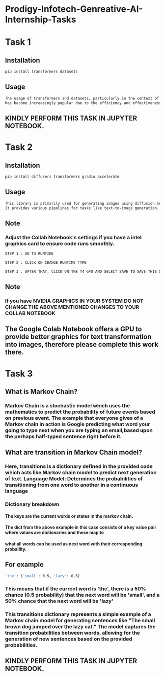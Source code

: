 # Prodigy-Infotech-Genreative-AI-Internship-Tasks
# Task 1
## Installation

```bash
pip install transformers datasets

```
## Usage
```bash
The usage of transformers and datasets, particularly in the context of machine learning and natural language processing (NLP), 
has become increasingly popular due to the efficiency and effectiveness of these tools
```

## KINDLY PERFORM THIS TASK IN JUPYTER NOTEBOOK.

# Task 2
## Installation

```bash
pip install diffusers transformers gradio accelerate
```
## Usage
```bash
This library is primarily used for generating images using diffusion models. 
It provides various pipelines for tasks like text-to-image generation.
```
## Note 
### Adjust the Collab Notebook's settings if you have a intel graphics card to ensure code runs smoothly.

```bash 
STEP 1 : GO TO RUNTIME 

STEP 2 : CLICK ON CHANGE RUNTIME TYPE

STEP 3 : AFTER THAT, CLICK ON THE T4 GPU AND SELECT SAVE TO SAVE THIS SETTING.

```
## Note 
### If you have NVIDIA GRAPHICS IN YOUR SYSTEM DO NOT CHANGE THE ABOVE MENTIONED CHANGES TO YOUR COLLAB NOTEBOOK

## The Google Colab Notebook offers a GPU to provide better graphics for text transformation into images, therefore please complete this work there.

# Task 3
## What is Markov Chain?

### Markov Chain is a stochastic model which uses the mathematics to predict the probability of future events based on previous event. The example that everyone gives of a Markov chain in action is Google predicting what word your going to type next when you are typing an email,based upon the perhaps half-typed sentence right before it.

## What are transition in Markov Chain model?

### Here, transitions is a dictionary defined in the provided code which acts like Markov chain model to predict next generation of text. Language Model: Determines the probabilities of transitioning from one word to another in a continuous language

### Dictionary breakdown

#### The keys are the current words or states in the markov chain.
#### The dict from the above example in this case consists of a key value pair where values are dictionaries and these map to 
#### what all words can be used as next word with their corresponding probaility.

## For example
```bash
'the': {'small': 0.5, 'lazy': 0.5}
```
### This means that if the current word is 'the', there is a 50% chance (0.5 probability) that the next word will be 'small', and a 50% chance that the next word will be 'lazy'

### This transitions dictionary represents a simple example of a Markov chain model for generating sentences like "The small brown dog jumped over the lazy cat." The model captures the transition probabilities between words, allowing for the generation of new sentences based on the provided probabilities.

## KINDLY PERFORM THIS TASK IN JUPYTER NOTEBOOK.
